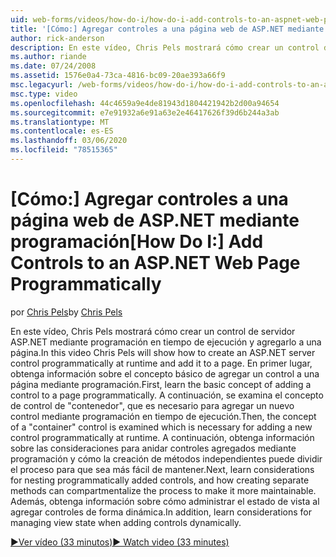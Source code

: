 ```yaml
---
uid: web-forms/videos/how-do-i/how-do-i-add-controls-to-an-aspnet-web-page-programmatically
title: '[Cómo:] Agregar controles a una página web de ASP.NET mediante programación | Microsoft Docs'
author: rick-anderson
description: En este vídeo, Chris Pels mostrará cómo crear un control de servidor ASP.NET mediante programación en tiempo de ejecución y agregarlo a una página. En primer lugar, obtenga información sobre el concepto básico o...
ms.author: riande
ms.date: 07/24/2008
ms.assetid: 1576e0a4-73ca-4816-bc09-20ae393a66f9
msc.legacyurl: /web-forms/videos/how-do-i/how-do-i-add-controls-to-an-aspnet-web-page-programmatically
msc.type: video
ms.openlocfilehash: 44c4659a9e4de81943d1804421942b2d00a94654
ms.sourcegitcommit: e7e91932a6e91a63e2e46417626f39d6b244a3ab
ms.translationtype: MT
ms.contentlocale: es-ES
ms.lasthandoff: 03/06/2020
ms.locfileid: "78515365"
---
```

# <a name="how-do-i-add-controls-to-an-aspnet-web-page-programmatically"></a><span data-ttu-id="df9a3-104">[Cómo:] Agregar controles a una página web de ASP.NET mediante programación</span><span class="sxs-lookup"><span data-stu-id="df9a3-104">[How Do I:] Add Controls to an ASP.NET Web Page Programmatically</span></span>

<span data-ttu-id="df9a3-105">por [Chris Pels](https://twitter.com/chrispels)</span><span class="sxs-lookup"><span data-stu-id="df9a3-105">by [Chris Pels](https://twitter.com/chrispels)</span></span>

<span data-ttu-id="df9a3-106">En este vídeo, Chris Pels mostrará cómo crear un control de servidor ASP.NET mediante programación en tiempo de ejecución y agregarlo a una página.</span><span class="sxs-lookup"><span data-stu-id="df9a3-106">In this video Chris Pels will show how to create an ASP.NET server control programmatically at runtime and add it to a page.</span></span> <span data-ttu-id="df9a3-107">En primer lugar, obtenga información sobre el concepto básico de agregar un control a una página mediante programación.</span><span class="sxs-lookup"><span data-stu-id="df9a3-107">First, learn the basic concept of adding a control to a page programmatically.</span></span> <span data-ttu-id="df9a3-108">A continuación, se examina el concepto de control de "contenedor", que es necesario para agregar un nuevo control mediante programación en tiempo de ejecución.</span><span class="sxs-lookup"><span data-stu-id="df9a3-108">Then, the concept of a "container" control is examined which is necessary for adding a new control programmatically at runtime.</span></span> <span data-ttu-id="df9a3-109">A continuación, obtenga información sobre las consideraciones para anidar controles agregados mediante programación y cómo la creación de métodos independientes puede dividir el proceso para que sea más fácil de mantener.</span><span class="sxs-lookup"><span data-stu-id="df9a3-109">Next, learn considerations for nesting programmatically added controls, and how creating separate methods can compartmentalize the process to make it more maintainable.</span></span> <span data-ttu-id="df9a3-110">Además, obtenga información sobre cómo administrar el estado de vista al agregar controles de forma dinámica.</span><span class="sxs-lookup"><span data-stu-id="df9a3-110">In addition, learn considerations for managing view state when adding controls dynamically.</span></span>

[<span data-ttu-id="df9a3-111">&#9654;Ver vídeo (33 minutos)</span><span class="sxs-lookup"><span data-stu-id="df9a3-111">&#9654; Watch video (33 minutes)</span></span>](https://channel9.msdn.com/Blogs/ASP-NET-Site-Videos/how-do-i-add-controls-to-an-aspnet-web-page-programmatically)

